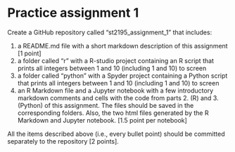 # Practice assignment 1
Create a GitHub repository called “st2195_assignment_1” that includes:
1. a README.md file with a short markdown description of this assignment [1 point]
2. a folder called “r” with a R-studio project containing an R script that prints all
integers between 1 and 10 (including 1 and 10) to screen
3. a folder called “python” with a Spyder project containing a Python script that
prints all integers between 1 and 10 (including 1 and 10) to screen
4. an R Markdown file and a Jupyter notebook with a few introductory markdown
comments and cells with the code from parts 2. (R) and 3. (Python) of this
assignment. The files should be saved in the corresponding folders. Also, the two
html files generated by the R Markdown and Jupyter notebook. [1.5 point per
notebook]

All the items described above (i.e., every bullet point) should be committed separately
to the repository [2 points].
